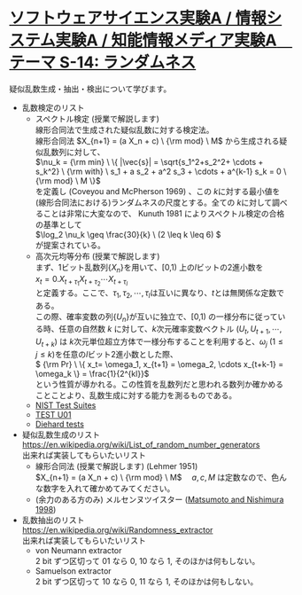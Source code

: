 # [ソフトウェアサイエンス実験A / 情報システム実験A / 知能情報メディア実験A　テーマ S-14: ランダムネス](https://sites.google.com/view/pis-univ-tsukuba/education/S-14)

疑似乱数生成・抽出・検出について学びます。

- 乱数検定のリスト
  * スペクトル検定 (授業で解説します) \
  線形合同法で生成された疑似乱数に対する検定法。 \
  線形合同法 $`X_{n+1} = (a X_n + c) \ {\rm mod} \ M`$ から生成される疑似乱数列に対して、\
  $`\nu_k = {\rm min} \ \{ |\vec{s}| = \sqrt{s_1^2+s_2^2+ \cdots + s_k^2} \ {\rm with} \ s_1 + a s_2 + a^2 s_3 + \cdots + a^{k-1} s_k = 0 \ {\rm mod} \ M \}`$ \
  を定義し (Coveyou and McPherson 1969) 、この $`k`$に対する最小値を(線形合同法における)ランダムネスの尺度とする。全ての $`k`$に対して調べることは非常に大変なので、
  Kunuth 1981 によりスペクトル検定の合格の基準として \
  $`\log_2 \nu_k \geq \frac{30}{k} \ (2 \leq k \leq 6) `$ \
  が提案されている。
  * 高次元均等分布 (授業で解説します) \
  まず、1ビット乱数列$`\{ X_n \}`$を用いて、[0,1) 上の$`l`$ビットの2進小数を \
  $`x_t = 0.X_{t+\tau_1} X_{t+\tau_2} \cdots X_{t+\tau_l}`$ \
  と定義する。ここで、$`\tau_1, \tau_2, \cdots, \tau_l`$は互いに異なり、$`t`$とは無関係な定数である。\
  この際、確率変数の列$`\{ U_n \}`$が互いに独立で、[0,1) の一様分布に従っている時、任意の自然数 $`k`$ に対して、$`k`$次元確率変数ベクトル $`( U_t, U_{t+1}, \cdots, U_{t+k} )`$ は
  $`k`$次元単位超立方体で一様分布することを利用すると、$` \omega_j \ (1 \leq j \leq k) `$を任意の$`l`$ビット2進小数とした際、\
  $` {\rm Pr} \ \{ x_t= \omega_1, x_{t+1} = \omega_2, \cdots x_{t+k-1} = \omega_k \} = \frac{1}{2^{kl}}`$ \
  という性質が導かれる。この性質を乱数列だと思われる数列か確かめることことより、乱数生成に対する能力を測るものである。
  * [NIST Test Suites](https://csrc.nist.gov/pubs/sp/800/22/r1/upd1/final)
  * [TEST U01](https://dl.acm.org/doi/10.1145/1268776.1268777) 
  * [Diehard tests](https://webhome.phy.duke.edu/~rgb/General/dieharder.php)
- 疑似乱数生成のリスト \
https://en.wikipedia.org/wiki/List_of_random_number_generators \
出来れば実装してもらいたいリスト
  * 線形合同法 (授業で解説します) (Lehmer 1951) \
$`X_{n+1} = (a X_n + c) \ {\rm mod} \ M`$　
$`a, c, M`$ は定数なので、色んな数字を入れて確かめてみてください。
  * (余力のある方のみ) メルセンヌツイスター ([Matsumoto and Nishimura 1998](https://www.math.sci.hiroshima-u.ac.jp/m-mat/MT/ARTICLES/mt.pdf))
- 乱数抽出のリスト\
https://en.wikipedia.org/wiki/Randomness_extractor \
出来れば実装してもらいたいリスト
  * von Neumann extractor \
    2 bit ずつ区切って 01 なら 0, 10 なら 1, そのほかは何もしない。
  * Samuelson extractor \
    2 bit ずつ区切って 10 なら 0, 11 なら 1, そのほかは何もしない。
